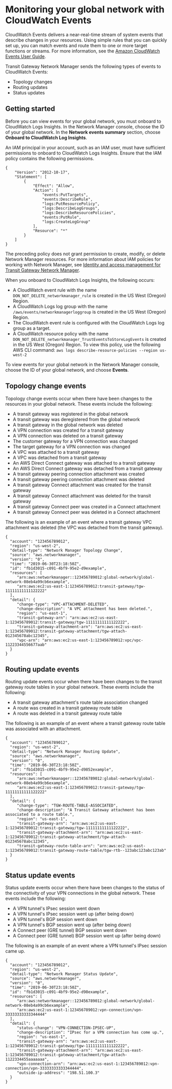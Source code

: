 # Monitoring your global network with CloudWatch Events<a name="monitoring-events"></a>

CloudWatch Events delivers a near\-real\-time stream of system events that describe changes in your resources\. Using simple rules that you can quickly set up, you can match events and route them to one or more target functions or streams\. For more information, see the [Amazon CloudWatch Events User Guide](https://docs.aws.amazon.com/AmazonCloudWatch/latest/events/)\.

Transit Gateway Network Manager sends the following types of events to CloudWatch Events:
+ Topology changes
+ Routing updates
+ Status updates

## Getting started<a name="monitoring-events-onboarding"></a>

Before you can view events for your global network, you must onboard to CloudWatch Logs Insights\. In the Network Manager console, choose the ID of your global network\. In the **Network events summary** section, choose **Onboard to CloudWatch Log Insights**\.

An IAM principal in your account, such as an IAM user, must have sufficient permissions to onboard to CloudWatch Logs Insights\. Ensure that the IAM policy contains the following permissions\.

```
{
    "Version": "2012-10-17",
    "Statement": [
        {
            "Effect": "Allow",
            "Action": [
                "events:PutTargets",
                "events:DescribeRule",
                "logs:PutResourcePolicy",
                "logs:DescribeLogGroups",
                "logs:DescribeResourcePolicies",
                "events:PutRule",
                "logs:CreateLogGroup"
            ],
            "Resource": "*"
        }
    ]
}
```

The preceding policy does not grant permission to create, modify, or delete Network Manager resources\. For more information about IAM policies for working with Network Manager, see [Identity and access management for Transit Gateway Network Manager](nm-security-iam.md)\.

When you onboard to CloudWatch Logs Insights, the following occurs:
+ A CloudWatch event rule with the name `DON_NOT_DELETE_networkmanager_rule` is created in the US West \(Oregon\) Region\.
+ A CloudWatch Logs log group with the name `/aws/events/networkmanagerloggroup` is created in the US West \(Oregon\) Region\.
+ The CloudWatch event rule is configured with the CloudWatch Logs log group as a target\.
+ A CloudWatch resource policy with the name `DON_NOT_DELETE_networkmanager_TrustEventsToStoreLogEvents` is created in the US West \(Oregon\) Region\. To view this policy, use the following AWS CLI command: `aws logs describe-resource-policies --region us-west-2`

To view events for your global network in the Network Manager console, choose the ID of your global network, and choose **Events**\. 

## Topology change events<a name="network-topology-events"></a>

Topology change events occur when there have been changes to the resources in your global network\. These events include the following:
+ A transit gateway was registered in the global network
+ A transit gateway was deregistered from the global network
+ A transit gateway in the global network was deleted
+ A VPN connection was created for a transit gateway
+ A VPN connection was deleted on a transit gateway
+ The customer gateway for a VPN connection was changed
+ The target gateway for a VPN connection was changed
+ A VPC was attached to a transit gateway
+ A VPC was detached from a transit gateway
+ An AWS Direct Connect gateway was attached to a transit gateway
+ An AWS Direct Connect gateway was detached from a transit gateway
+ A transit gateway peering connection attachment was created
+ A transit gateway peering connection attachment was deleted
+ A transit gateway Connect attachment was created for the transit gateway
+ A transit gateway Connect attachment was deleted for the transit gateway
+ A transit gateway Connect peer was created in a Connect attachment
+ A transit gateway Connect peer was deleted in a Connect attachment

The following is an example of an event where a transit gateway VPC attachment was deleted \(the VPC was detached from the transit gateway\)\.

```
{
  "account": "123456789012",
  "region": "us-west-2",
  "detail-type": "Network Manager Topology Change",
  "source": "aws.networkmanager",
  "version": "0",
  "time": "2019-06-30T23:18:50Z",
  "id": "fb1d3015-c091-4bf9-95e2-d9example",
  "resources": [
     "arn:aws:networkmanager::123456789012:global-network/global-network-08eb4a99cb6example",
     "arn:aws:ec2:us-east-1:123456789012:transit-gateway/tgw-11111111111122222"
  ],
  "detail": {
     "change-type": "VPC-ATTACHMENT-DELETED",
     "change-description": "A VPC attachment has been deleted.",
     "region": "us-east-1",
     "transit-gateway-arn": "arn:aws:ec2:us-east-1:123456789012:transit-gateway/tgw-11111111111122222",
     "transit-gateway-attachment-arn": "arn:aws:ec2:us-east-1:123456789012:transit-gateway-attachment/tgw-attach-012345678abc12345",
     "vpc-arn": "arn:aws:ec2:us-east-1:123456789012:vpc/vpc-11223344556677aab"
  }
}
```

## Routing update events<a name="routing-changes-events"></a>

Routing update events occur when there have been changes to the transit gateway route tables in your global network\. These events include the following:
+ A transit gateway attachment's route table association changed
+ A route was created in a transit gateway route table
+ A route was deleted in a transit gateway route table

The following is an example of an event where a transit gateway route table was associated with an attachment\.

```
{
  "account": "123456789012",
  "region": "us-west-2",
  "detail-type": "Network Manager Routing Update",
  "source": "aws.networkmanager",
  "version": "0",
  "time": "2019-06-30T23:18:50Z",
  "id": "fb1d3015-c091-4bf9-95e2-d9852example",
  "resources": [
     "arn:aws:networkmanager::123456789012:global-network/global-network-08eb4a99cb6example",
     "arn:aws:ec2:us-east-1:123456789012:transit-gateway/tgw-11111111111122222"
  ],
  "detail": {
     "change-type": "TGW-ROUTE-TABLE-ASSOCIATED",
     "change-description": "A Transit Gateway attachment has been associated to a route table.",
     "region": "us-east-1",
     "transit-gateway-arn": "arn:aws:ec2:us-east-1:123456789012:transit-gateway/tgw-11111111111122222",
     "transit-gateway-attachment-arn": "arn:aws:ec2:us-east-1:123456789012:transit-gateway-attachment/tgw-attach-012345678abc12345",
     "transit-gateway-route-table-arn": "arn:aws:ec2:us-east-1:123456789012:transit-gateway-route-table/tgw-rtb--123abc123abc123ab"
  }
}
```

## Status update events<a name="network-status-events"></a>

Status update events occur when there have been changes to the status of the connectivity of your VPN connections in the global network\. These events include the following:
+ A VPN tunnel's IPsec session went down
+ A VPN tunnel's IPsec session went up \(after being down\)
+ A VPN tunnel's BGP session went down
+ A VPN tunnel's BGP session went up \(after being down\)
+ A Connect peer \(GRE tunnel\) BGP session went down
+ A Connect peer \(GRE tunnel\) BGP session went up \(after being down\)

The following is an example of an event where a VPN tunnel's IPsec session came up\.

```
{
  "account": "123456789012",
  "region": "us-west-2",
  "detail-type": "Network Manager Status Update",
  "source": "aws.networkmanager",
  "version": "0",
  "time": "2019-06-30T23:18:50Z",
  "id": "fb1d3015-c091-4bf9-95e2-d98example",
  "resources": [
     "arn:aws:networkmanager::123456789012:global-network/global-network-08eb4a99cb6example",
     "arn:aws:ec2:us-east-1:123456789012:vpn-connection/vpn-33333333333344444"
  ],
  "detail": {
     "status-change": "VPN-CONNECTION-IPSEC-UP",
     "change-description": "IPsec for a VPN connection has come up.",
     "region": "us-east-1",
     "transit-gateway-arn": "arn:aws:ec2:us-east-1:123456789012:transit-gateway/tgw-11111111111122222",
     "transit-gateway-attachment-arn": "arn:aws:ec2:us-east-1:123456789012:transit-gateway-attachment/tgw-attach-1122334455aaaaaaa",
     "vpn-connection-arn": "arn:aws:ec2:us-east-1:123456789012:vpn-connection/vpn-33333333333344444",
     "outside-ip-address": "198.51.100.3"
  }
}
```